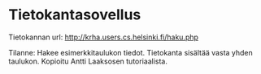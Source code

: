 Tietokantasovellus
==================
Tietokannan url: http://krha.users.cs.helsinki.fi/haku.php

Tilanne: Hakee esimerkkitaulukon tiedot. Tietokanta sisältää vasta yhden taulukon. Kopioitu Antti Laaksosen tutoriaalista.
